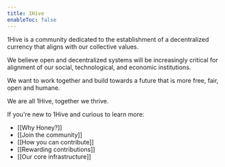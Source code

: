 ```yaml
---
title: 1Hive
enableToc: false
---
```

1Hive is a community dedicated to the establishment of a decentralized currency that aligns with our collective values. 

We believe open and decentralized systems will be increasingly critical for alignment of our social, technological, and economic institutions. 

We want to work together and build towards a future that is more free, fair, open and humane. 

We are all 1Hive, together we thrive.

If you're new to 1Hive and curious to learn more:
* [[Why Honey?]]
* [[Join the community]]
* [[How you can contribute]]
* [[Rewarding contributions]]
* [[Our core infrastructure]]

